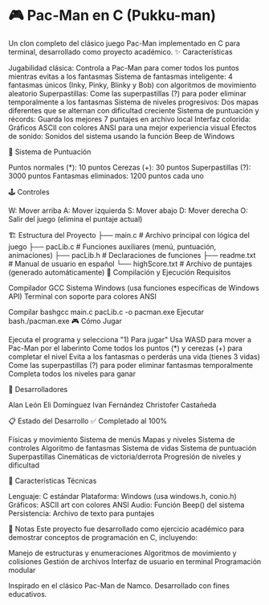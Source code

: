 # 🎮 Pac-Man en C (Pukku-man)
Un clon completo del clásico juego Pac-Man implementado en C para terminal, desarrollado como proyecto académico.
✨ Características

Jugabilidad clásica: Controla a Pac-Man para comer todos los puntos mientras evitas a los fantasmas
Sistema de fantasmas inteligente: 4 fantasmas únicos (Inky, Pinky, Blinky y Bob) con algoritmos de movimiento aleatorio
Superpastillas: Come las superpastillas (?) para poder eliminar temporalmente a los fantasmas
Sistema de niveles progresivos: Dos mapas diferentes que se alternan con dificultad creciente
Sistema de puntuación y récords: Guarda los mejores 7 puntajes en archivo local
Interfaz colorida: Gráficos ASCII con colores ANSI para una mejor experiencia visual
Efectos de sonido: Sonidos del sistema usando la función Beep de Windows

🎯 Sistema de Puntuación

Puntos normales (*): 10 puntos
Cerezas (+): 30 puntos
Superpastillas (?): 3000 puntos
Fantasmas eliminados: 1200 puntos cada uno

🕹️ Controles

W: Mover arriba
A: Mover izquierda
S: Mover abajo
D: Mover derecha
O: Salir del juego (elimina el puntaje actual)

🏗️ Estructura del Proyecto
├── main.c          # Archivo principal con lógica del juego
├── pacLib.c        # Funciones auxiliares (menú, puntuación, animaciones)
├── pacLib.h        # Declaraciones de funciones
├── readme.txt      # Manual de usuario en español
└── highScore.txt   # Archivo de puntajes (generado automáticamente)
🚀 Compilación y Ejecución
Requisitos

Compilador GCC
Sistema Windows (usa funciones específicas de Windows API)
Terminal con soporte para colores ANSI

Compilar
bashgcc main.c pacLib.c -o pacman.exe
Ejecutar
bash./pacman.exe
🎮 Cómo Jugar

Ejecuta el programa y selecciona "1) Para jugar"
Usa WASD para mover a Pac-Man por el laberinto
Come todos los puntos (*) y cerezas (+) para completar el nivel
Evita a los fantasmas o perderás una vida (tienes 3 vidas)
Come las superpastillas (?) para poder eliminar fantasmas temporalmente
Completa todos los niveles para ganar

👥 Desarrolladores

Alan León
Eli Domínguez
Ivan Fernández
Christofer Castañeda

📋 Estado del Desarrollo
✅ Completado al 100%

 Físicas y movimiento
 Sistema de menús
 Mapas y niveles
 Sistema de controles
 Algoritmo de fantasmas
 Sistema de vidas
 Sistema de puntuación
 Superpastillas
 Cinemáticas de victoria/derrota
 Progresión de niveles y dificultad

🔧 Características Técnicas

Lenguaje: C estándar
Plataforma: Windows (usa windows.h, conio.h)
Gráficos: ASCII art con colores ANSI
Audio: Función Beep() del sistema
Persistencia: Archivo de texto para puntajes

📝 Notas
Este proyecto fue desarrollado como ejercicio académico para demostrar conceptos de programación en C, incluyendo:

Manejo de estructuras y enumeraciones
Algoritmos de movimiento y colisiones
Gestión de archivos
Interfaz de usuario en terminal
Programación modular


Inspirado en el clásico Pac-Man de Namco. Desarrollado con fines educativos.
</artifact>
